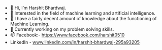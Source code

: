 - 👋 Hi, I’m Harshit Bhardwaj.
- 👀 Interested in the field of machine learning and artificial intelligence.
- 🍧 I have a fairly decent amount of knowledge about the functioning of Machine Learning.
- 🌱 Currently working on my problem solving skills.
- 📫 Facebook:- https://www.facebook.com/harshit0510
- LinkedIn - www.linkedin.com/in/harshit-bhardwaj-295a93205

<!---
Harshit-0020/Harshit-0020 is a ✨ special ✨ repository because its `README.md` (this file) appears on your GitHub profile.
You can click the Preview link to take a look at your changes.
--->

